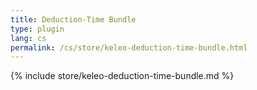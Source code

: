 ```yaml
---
title: Deduction-Time Bundle
type: plugin
lang: cs
permalink: /cs/store/keleo-deduction-time-bundle.html
---
```


{% include store/keleo-deduction-time-bundle.md %}
